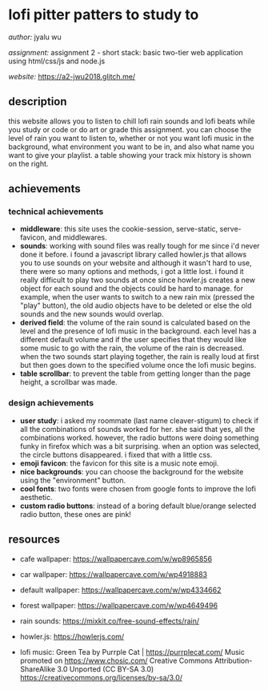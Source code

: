 lofi pitter patters to study to
===
*author:* jyalu wu

*assignment:* assignment 2 - short stack: basic two-tier web application using html/css/js and node.js

*website:* https://a2-jwu2018.glitch.me/

description
---
this website allows you to listen to chill lofi rain sounds and lofi beats while you study or code or do art or grade this assignment. you can choose the level of rain you want to listen to, whether or not you want lofi music in the background, what environment you want to be in, and also what name you want to give your playlist. a table showing your track mix history is shown on the right.

achievements
---
### technical achievements
- **middleware**: this site uses the cookie-session, serve-static, serve-favicon, and middlewares.
- **sounds**: working with sound files was really tough for me since i'd never done it before. i found a javascript library called howler.js that allows you to use sounds on your website and although it wasn't hard to use, there were so many options and methods, i got a little lost. i found it really difficult to play two sounds at once since howler.js creates a new object for each sound and the objects could be hard to manage. for example, when the user wants to switch to a new rain mix (pressed the "play" button), the old audio objects have to be deleted or else the old sounds and the new sounds would overlap.
- **derived field**: the volume of the rain sound is calculated based on the level and the presence of lofi music in the background. each level has a different default volume and if the user specifies that they would like some music to go with the rain, the volume of the rain is decreased. when the two sounds start playing together, the rain is really loud at first but then goes down to the specified volume once the lofi music begins.
- **table scrollbar**: to prevent the table from getting longer than the page height, a scrollbar was made.

### design achievements
- **user study**: i asked my roommate (last name cleaver-stigum) to check if all the combinations of sounds worked for her. she said that yes, all the combinations worked. however, the radio buttons were doing something funky in firefox which was a bit surprising. when an option was selected, the circle buttons disappeared. i fixed that with a little css.
- **emoji favicon**: the favicon for this site is a music note emoji.
- **nice backgrounds**: you can choose the background for the website using the "environment" button.
- **cool fonts**: two fonts were chosen from google fonts to improve the lofi aesthetic.
- **custom radio buttons**: instead of a boring default blue/orange selected radio button, these ones are pink!


resources
---
- cafe wallpaper: https://wallpapercave.com/w/wp8965856
- car wallpaper: https://wallpapercave.com/w/wp4918883
- default wallpaper: https://wallpapercave.com/w/wp4334662
- forest wallpaper: https://wallpapercave.com/w/wp4649496

- rain sounds: https://mixkit.co/free-sound-effects/rain/

- howler.js: https://howlerjs.com/

- lofi music:
Green Tea by Purrple Cat | https://purrplecat.com/
Music promoted on https://www.chosic.com/
Creative Commons Attribution-ShareAlike 3.0 Unported (CC BY-SA 3.0)
https://creativecommons.org/licenses/by-sa/3.0/
